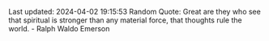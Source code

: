 Last updated: 2024-04-02 19:15:53
Random Quote: Great are they who see that spiritual is stronger than any material force, that thoughts rule the world. - Ralph Waldo Emerson
